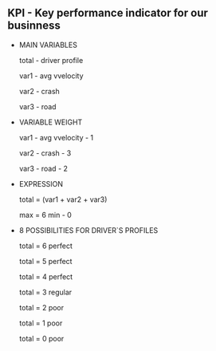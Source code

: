 ## KPI - Key performance indicator for our businness

- MAIN VARIABLES
   
   total - driver profile
   
   var1  - avg vvelocity
   
   var2 - crash
   
   var3 - road

- VARIABLE WEIGHT
  
   var1  - avg vvelocity - 1 
   
   var2 - crash - 3
   
   var3 - road - 2

- EXPRESSION

   total =  (var1 + var2 + var3) 

   max  = 6 min - 0
   
- 8 POSSIBILITIES FOR DRIVER`S PROFILES

   total = 6
   perfect
   
   total = 5
   perfect
   
   total = 4
   perfect
  
   total = 3
   regular
   
   total = 2
   poor
   
   total = 1
   poor
   
   total = 0
   poor
